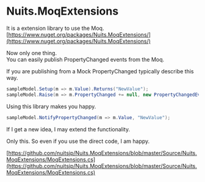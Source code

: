 # Nuits.MoqExtensions
It is a extension library to use the Moq.  
[https://www.nuget.org/packages/Nuits.MoqExtensions/](https://www.nuget.org/packages/Nuits.MoqExtensions/)

Now only one thing.  
You can easily publish PropertyChanged events from the Moq.  

If you are publishing from a Mock PropertyChanged typically describe this way.
```cs
sampleModel.Setup(m => m.Value).Returns("NewValue");
sampleModel.Raise(m => m.PropertyChanged += null, new PropertyChangedEventArgs("Value"));
```

Using this library makes you happy.
```cs
sampleModel.NotifyPropertyChanged(m => m.Value, "NewValue");
```

If I get a new idea, I may extend the functionality.

Only this.
So even if you use the direct code, I am happy.

[https://github.com/nuitsjp/Nuits.MoqExtensions/blob/master/Source/Nuits.MoqExtensions/MoqExtensions.cs](https://github.com/nuitsjp/Nuits.MoqExtensions/blob/master/Source/Nuits.MoqExtensions/MoqExtensions.cs)

